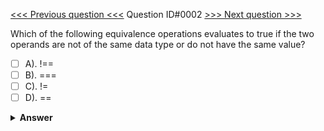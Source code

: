 [<<< Previous question <<<](0001.md)  Question ID#0002 [>>> Next question >>>](0003.md) 

Which of the following equivalence operations evaluates to true if the two operands are not of the same data type or do not have the same value?

- [ ] A). !==
- [ ] B). ===
- [ ] C). !=
- [ ] D). ==

<details><summary><b>Answer</b></summary>
  
<p>Answer: <strong>A</strong></p>


<p>Explanation:</p>
<p>The not-identical equivalence operation (`!==`) evaluates to true if the two operands are not of the same data type or do not have the same value.</p>

<p>Equivalence operations in PHP</p>
<p>There are four types of equivalence operations in the PHP language:</p>

<p>`Equivalence Operation` (`==`): It evaluates to true if the two operands are equivalent, i.e., they can be converted to a common data type in which they have the same value but are not necessarily of the same type.</p>

<p>`Identity Operation` (`===`): It evaluates to true only if the operands are of the same data type and have the same value.</p>

<p>`Not-equivalent Operation` (`!=`): It evaluates to true if the two operands are not equivalent, without regards to their data type.</p>

<p>`Not-identical Operation` (`!==`): It evaluates to true if the two operands are not of the same data type or do not have the same value.</p>
</details>
